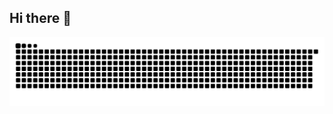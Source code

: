 ## Hi there 👋

<!--
**renjark/renjark** is a ✨ _special_ ✨ repository because its `README.md` (this file) appears on your GitHub profile.

Here are some ideas to get you started:

- 🔭 I’m currently working on ...
- 🌱 I’m currently learning ...
- 👯 I’m looking to collaborate on ...
- 🤔 I’m looking for help with ...
- 💬 Ask me about ...
- 📫 How to reach me: ...
- 😄 Pronouns: ...
- ⚡ Fun fact: ...
-->

<picture>
  <source
    media="(prefers-color-scheme: dark)"
    srcset="https://raw.githubusercontent.com/renjark/renjark/output/github-contribution-grid-snake-dark.svg"
  />
  <img
    alt="github contribution grid snake animation"
    src="https://raw.githubusercontent.com/renjark/renjark/output/github-contribution-grid-snake.svg"
  />
</picture>
